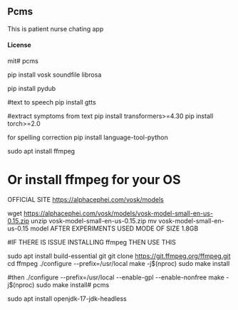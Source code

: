## Pcms

This is patient nurse chating app

#### License

mit# pcms

pip install vosk soundfile librosa

pip install pydub

#text to speech
pip install gtts

#extract symptoms from text
pip install transformers>=4.30
pip install torch>=2.0

for spelling correction
pip install language-tool-python

sudo apt install ffmpeg 
# Or install ffmpeg for your OS

OFFICIAL SITE
https://alphacephei.com/vosk/models

wget https://alphacephei.com/vosk/models/vosk-model-small-en-us-0.15.zip
unzip vosk-model-small-en-us-0.15.zip
mv vosk-model-small-en-us-0.15 model
AFTER EXPERIMENTS USED MODE OF SIZE 1.8GB




#IF THERE IS ISSUE INSTALLING ffmpeg THEN USE THIS

sudo apt install build-essential git
git clone https://git.ffmpeg.org/ffmpeg.git
cd ffmpeg
./configure --prefix=/usr/local
make -j$(nproc)
sudo make install

#then
./configure --prefix=/usr/local --enable-gpl --enable-nonfree
make -j$(nproc)
sudo make install# pcms

sudo apt install openjdk-17-jdk-headless


